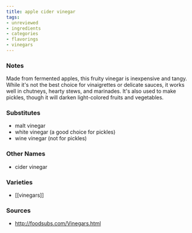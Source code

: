 ```yaml
---
title: apple cider vinegar
tags:
- unreviewed
- ingredients
- categories
- flavorings
- vinegars
---
```


### Notes
Made from fermented apples, this fruity vinegar is inexpensive and tangy. While it's not the best choice for vinaigrettes or delicate sauces, it works well in chutneys, hearty stews, and marinades. It's also used to make pickles, though it will darken light-colored fruits and vegetables.

### Substitutes
* malt vinegar
* white vinegar (a good choice for pickles)
* wine vinegar (not for pickles)

### Other Names

* cider vinegar

### Varieties

* [[vinegars]]

### Sources
* http://foodsubs.com/Vinegars.html
